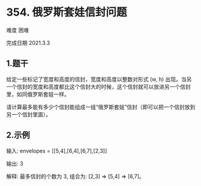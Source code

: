 # 354. 俄罗斯套娃信封问题
难度 困难 

完成日期 2021.3.3

## 1.题干
给定一些标记了宽度和高度的信封，宽度和高度以整数对形式 (w, h) 出现。当另一个信封的宽度和高度都比这个信封大的时候，这个信封就可以放进另一个信封里，如同俄罗斯套娃一样。

请计算最多能有多少个信封能组成一组“俄罗斯套娃”信封（即可以把一个信封放到另一个信封里面）。

## 2.示例
输入: envelopes = [[5,4],[6,4],[6,7],[2,3]]

输出: 3 

解释: 最多信封的个数为 3, 组合为: [2,3] => [5,4] => [6,7]。

##